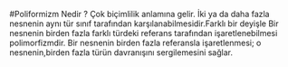 ﻿#Poliformizm Nedir ?
Çok biçimlilik anlamına gelir.
İki ya da daha fazla nesnenin aynı tür sınıf tarafından karşılanabilmesidir.Farklı bir deyişle Bir nesnenin birden fazla farklı türdeki referans tarafından işaretlenebilmesi polimorfizmdir.
Bir nesnenin birden fazla referansla işaretlenmesi; o nesnenin,birden fazla türün davranışını sergilemesini sağlar.